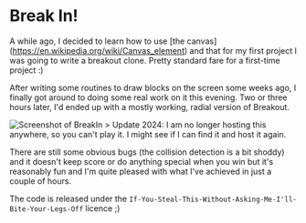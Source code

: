 #  Break In!

A while ago, I decided to learn how to use \[the
canvas\](https://en.wikipedia.org/wiki/Canvas_element) and that for my
first project I was going to write a breakout clone. Pretty standard
fare for a first-time project :)

After writing some routines to draw blocks on the screen some weeks ago,
I finally got around to doing some real work on it this evening. Two or
three hours later, I'd ended up with a mostly working, radial version of
Breakout.

![Screenshot of
BreakIn](https://static.offend.me.uk/media/images/breakout.png) \>
Update 2024: I am no longer hosting this anywhere, so you can't play it.
I might see if I can find it and host it again.

There are still some obvious bugs (the collision detection is a bit
shoddy) and it doesn't keep score or do anything special when you win
but it's reasonably fun and I'm quite pleased with what I've achieved in
just a couple of hours.

The code is released under the
`If-You-Steal-This-Without-Asking-Me-I'll-Bite-Your-Legs-Off` licence ;)
